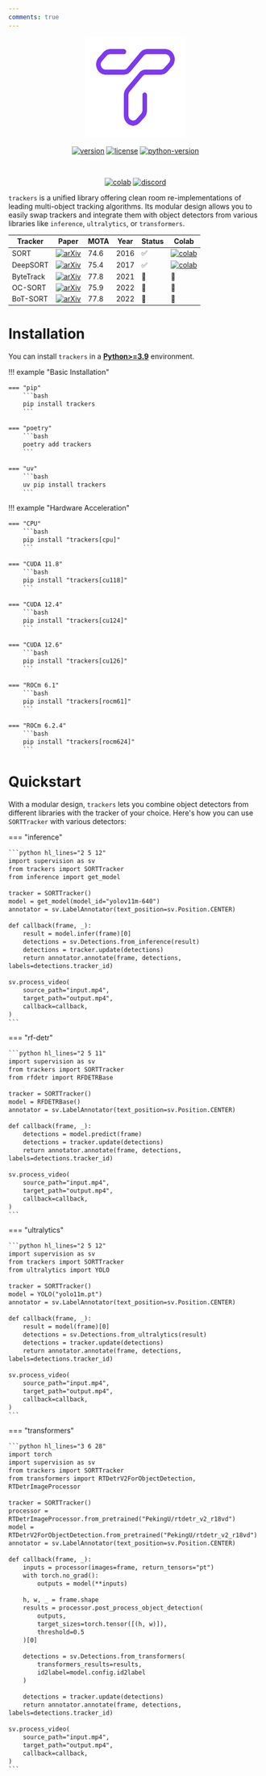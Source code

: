 ```yaml
---
comments: true
---
```


<div align="center">

<img src="assets/logo-trackers-violet.svg" alt="Trackers Logo" width="200" height="200">

<br>

<a href="https://badge.fury.io/py/trackers"><img src="https://badge.fury.io/py/trackers.svg" alt="version"></a> <a href="https://github.com/roboflow/trackers/blob/main/LICENSE.md"><img src="https://img.shields.io/badge/license-Apache%202.0-blue" alt="license"></a> <a href="https://badge.fury.io/py/trackers"><img src="https://img.shields.io/pypi/pyversions/trackers" alt="python-version"></a>

<br>

<a href="https://colab.research.google.com/drive/1VT_FYIe3kborhWrfKKBqqfR0EjQeQNiO?usp=sharing"><img src="https://colab.research.google.com/assets/colab-badge.svg" alt="colab"></a> <a href="https://discord.gg/GbfgXGJ8Bk"><img src="https://img.shields.io/discord/1159501506232451173?logo=discord&label=discord&labelColor=fff&color=5865f2&link=https%3A%2F%2Fdiscord.gg%2FGbfgXGJ8Bk" alt="discord"></a>

</div>

`trackers` is a unified library offering clean room re-implementations of leading multi-object tracking algorithms. Its modular design allows you to easily swap trackers and integrate them with object detectors from various libraries like `inference`, `ultralytics`, or `transformers`.

<div align="center">
  <table>
    <thead>
      <tr>
        <th>Tracker</th>
        <th>Paper</th>
        <th>MOTA</th>
        <th>Year</th>
        <th>Status</th>
        <th>Colab</th>
      </tr>
    </thead>
    <tbody>
      <tr>
        <td>SORT</td>
        <td><a href="https://arxiv.org/abs/1602.00763"><img src="https://img.shields.io/badge/arXiv-1602.00763-b31b1b.svg" alt="arXiv"></a></td>
        <td>74.6</td>
        <td>2016</td>
        <td>✅</td>
        <td><a href="https://colab.research.google.com/drive/1VT_FYIe3kborhWrfKKBqqfR0EjQeQNiO?usp=sharing"><img src="https://colab.research.google.com/assets/colab-badge.svg" alt="colab"></a></td>
      </tr>
      <tr>
        <td>DeepSORT</td>
        <td><a href="https://arxiv.org/abs/1703.07402"><img src="https://img.shields.io/badge/arXiv-1703.07402-b31b1b.svg" alt="arXiv"></a></td>
        <td>75.4</td>
        <td>2017</td>
        <td>✅</td>
        <td><a href="https://colab.research.google.com/drive/1VT_FYIe3kborhWrfKKBqqfR0EjQeQNiO?usp=sharing"><img src="https://colab.research.google.com/assets/colab-badge.svg" alt="colab"></a></td>
      </tr>
      <tr>
        <td>ByteTrack</td>
        <td><a href="https://arxiv.org/abs/2110.06864"><img src="https://img.shields.io/badge/arXiv-2110.06864-b31b1b.svg" alt="arXiv"></a></td>
        <td>77.8</td>
        <td>2021</td>
        <td>🚧</td>
        <td>🚧</td>
      </tr>
      <tr>
        <td>OC-SORT</td>
        <td><a href="https://arxiv.org/abs/2203.14360"><img src="https://img.shields.io/badge/arXiv-2203.14360-b31b1b.svg" alt="arXiv"></a></td>
        <td>75.9</td>
        <td>2022</td>
        <td>🚧</td>
        <td>🚧</td>
      </tr>
      <tr>
        <td>BoT-SORT</td>
        <td><a href="https://arxiv.org/abs/2206.14651"><img src="https://img.shields.io/badge/arXiv-2206.14651-b31b1b.svg" alt="arXiv"></a></td>
        <td>77.8</td>
        <td>2022</td>
        <td>🚧</td>
        <td>🚧</td>
      </tr>
    </tbody>
  </table>
</div>

# Installation

You can install `trackers` in a [**Python>=3.9**](https://www.python.org/) environment.

!!! example "Basic Installation"

    === "pip"
        ```bash
        pip install trackers
        ```

    === "poetry"
        ```bash
        poetry add trackers
        ```

    === "uv"
        ```bash
        uv pip install trackers
        ```

!!! example "Hardware Acceleration"

    === "CPU"
        ```bash
        pip install "trackers[cpu]"
        ```

    === "CUDA 11.8"
        ```bash
        pip install "trackers[cu118]"
        ```

    === "CUDA 12.4"
        ```bash
        pip install "trackers[cu124]"
        ```

    === "CUDA 12.6"
        ```bash
        pip install "trackers[cu126]"
        ```

    === "ROCm 6.1"
        ```bash
        pip install "trackers[rocm61]"
        ```

    === "ROCm 6.2.4"
        ```bash
        pip install "trackers[rocm624]"
        ```

# Quickstart

With a modular design, `trackers` lets you combine object detectors from different libraries with the tracker of your choice. Here's how you can use `SORTTracker` with various detectors:

=== "inference"

    ```python hl_lines="2 5 12"
    import supervision as sv
    from trackers import SORTTracker
    from inference import get_model

    tracker = SORTTracker()
    model = get_model(model_id="yolov11m-640")
    annotator = sv.LabelAnnotator(text_position=sv.Position.CENTER)

    def callback(frame, _):
        result = model.infer(frame)[0]
        detections = sv.Detections.from_inference(result)
        detections = tracker.update(detections)
        return annotator.annotate(frame, detections, labels=detections.tracker_id)

    sv.process_video(
        source_path="input.mp4",
        target_path="output.mp4",
        callback=callback,
    )
    ```

=== "rf-detr"

    ```python hl_lines="2 5 11"
    import supervision as sv
    from trackers import SORTTracker
    from rfdetr import RFDETRBase

    tracker = SORTTracker()
    model = RFDETRBase()
    annotator = sv.LabelAnnotator(text_position=sv.Position.CENTER)

    def callback(frame, _):
        detections = model.predict(frame)
        detections = tracker.update(detections)
        return annotator.annotate(frame, detections, labels=detections.tracker_id)

    sv.process_video(
        source_path="input.mp4",
        target_path="output.mp4",
        callback=callback,
    )
    ```

=== "ultralytics"

    ```python hl_lines="2 5 12"
    import supervision as sv
    from trackers import SORTTracker
    from ultralytics import YOLO

    tracker = SORTTracker()
    model = YOLO("yolo11m.pt")
    annotator = sv.LabelAnnotator(text_position=sv.Position.CENTER)

    def callback(frame, _):
        result = model(frame)[0]
        detections = sv.Detections.from_ultralytics(result)
        detections = tracker.update(detections)
        return annotator.annotate(frame, detections, labels=detections.tracker_id)

    sv.process_video(
        source_path="input.mp4",
        target_path="output.mp4",
        callback=callback,
    )
    ```

=== "transformers"

    ```python hl_lines="3 6 28"
    import torch
    import supervision as sv
    from trackers import SORTTracker
    from transformers import RTDetrV2ForObjectDetection, RTDetrImageProcessor

    tracker = SORTTracker()
    processor = RTDetrImageProcessor.from_pretrained("PekingU/rtdetr_v2_r18vd")
    model = RTDetrV2ForObjectDetection.from_pretrained("PekingU/rtdetr_v2_r18vd")
    annotator = sv.LabelAnnotator(text_position=sv.Position.CENTER)

    def callback(frame, _):
        inputs = processor(images=frame, return_tensors="pt")
        with torch.no_grad():
            outputs = model(**inputs)

        h, w, _ = frame.shape
        results = processor.post_process_object_detection(
            outputs,
            target_sizes=torch.tensor([(h, w)]),
            threshold=0.5
        )[0]

        detections = sv.Detections.from_transformers(
            transformers_results=results,
            id2label=model.config.id2label
        )

        detections = tracker.update(detections)
        return annotator.annotate(frame, detections, labels=detections.tracker_id)

    sv.process_video(
        source_path="input.mp4",
        target_path="output.mp4",
        callback=callback,
    )
    ```
